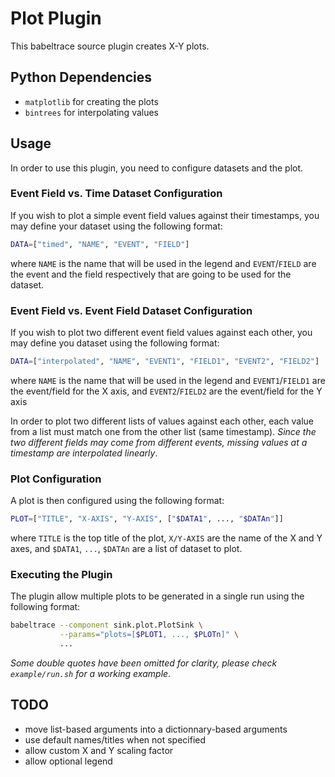 # Plot Plugin

This babeltrace source plugin creates X-Y plots.

## Python Dependencies

* `matplotlib` for creating the plots
* `bintrees` for interpolating values

## Usage

In order to use this plugin, you need to configure datasets and the plot.

### Event Field vs. Time Dataset Configuration

If you wish to plot a simple event field values against their timestamps, you
may define your dataset using the following format:

```bash
DATA=["timed", "NAME", "EVENT", "FIELD"]
```

where `NAME` is the name that will be used in the legend and `EVENT`/`FIELD`
are the event and the field respectively that are going to be used for the
dataset.

### Event Field vs. Event Field Dataset Configuration

If you wish to plot two different event field values against each other, you
may define you dataset using the following format:

```bash
DATA=["interpolated", "NAME", "EVENT1", "FIELD1", "EVENT2", "FIELD2"]
```

where `NAME` is the name that will be used in the legend and `EVENT1`/`FIELD1`
are the event/field for the X axis, and `EVENT2`/`FIELD2` are the event/field 
for the Y axis

In order to plot two different lists of values against each other, each value
from a list must match one from the other list (same timestamp). _Since the two
different fields may come from different events, missing values at a timestamp
are interpolated linearly_.

### Plot Configuration

A plot is then configured using the following format:

```bash
PLOT=["TITLE", "X-AXIS", "Y-AXIS", ["$DATA1", ..., "$DATAn"]]
```

where `TITLE` is the top title of the plot, `X/Y-AXIS` are the name of the
X and Y axes, and `$DATA1`, `...`, `$DATAn` are a list of dataset to plot.


### Executing the Plugin

The plugin allow multiple plots to be generated in a single run using the
following format:

```bash
babeltrace --component sink.plot.PlotSink \
           --params="plots=[$PLOT1, ..., $PLOTn]" \
           ...
```

_Some double quotes have been omitted for clarity, please check `example/run.sh`
for a working example_.

## TODO

* move list-based arguments into a dictionnary-based arguments
* use default names/titles when not specified
* allow custom X and Y scaling factor
* allow optional legend


